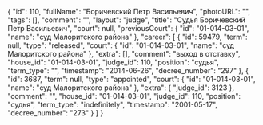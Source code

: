 {
    "id": 110,
    "fullName": "Боричевский Петр Васильевич",
    "photoURL": "",
    "tags": [],
    "comment": "",
    "layout": "judge",
    "title": "Судья Боричевский Петр Васильевич",
    "court": null,
    "previousCourt": {
        "id": "01-014-03-01",
        "name": "суд Малоритского района"
    },
    "career": [
        {
            "id": 59479,
            "term": null,
            "type": "released",
            "court": {
                "id": "01-014-03-01",
                "name": "суд Малоритского района"
            },
            "extra": [],
            "comment": "выход в отставку",
            "house_id": "01-014-03-01",
            "judge_id": 110,
            "position": "судья",
            "term_type": "",
            "timestamp": "2014-06-26",
            "decree_number": "297"
        },
        {
            "id": 3687,
            "term": null,
            "type": "appointed",
            "court": {
                "id": "01-014-03-01",
                "name": "суд Малоритского района"
            },
            "extra": {
                "judge_id": 3123
            },
            "comment": "",
            "house_id": "01-014-03-01",
            "judge_id": 110,
            "position": "судья",
            "term_type": "indefinitely",
            "timestamp": "2001-05-17",
            "decree_number": "273"
        }
    ]
}
